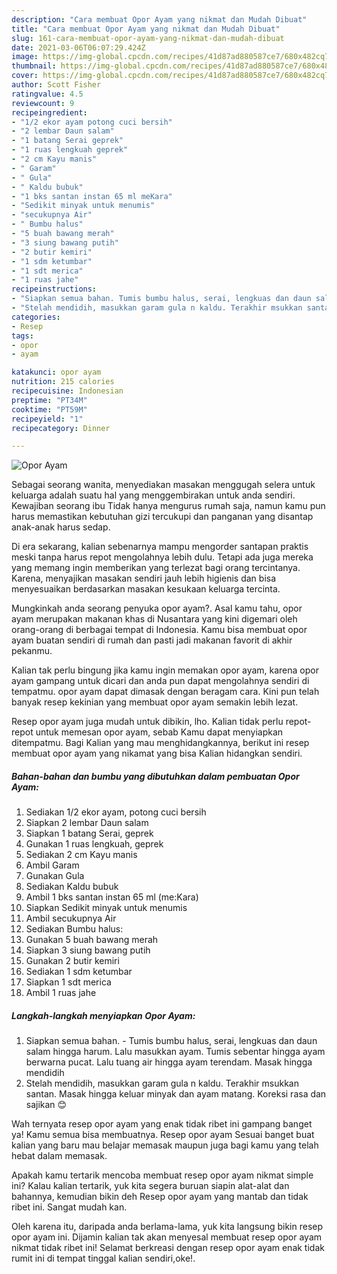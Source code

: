 ```yaml
---
description: "Cara membuat Opor Ayam yang nikmat dan Mudah Dibuat"
title: "Cara membuat Opor Ayam yang nikmat dan Mudah Dibuat"
slug: 161-cara-membuat-opor-ayam-yang-nikmat-dan-mudah-dibuat
date: 2021-03-06T06:07:29.424Z
image: https://img-global.cpcdn.com/recipes/41d87ad880587ce7/680x482cq70/opor-ayam-foto-resep-utama.jpg
thumbnail: https://img-global.cpcdn.com/recipes/41d87ad880587ce7/680x482cq70/opor-ayam-foto-resep-utama.jpg
cover: https://img-global.cpcdn.com/recipes/41d87ad880587ce7/680x482cq70/opor-ayam-foto-resep-utama.jpg
author: Scott Fisher
ratingvalue: 4.5
reviewcount: 9
recipeingredient:
- "1/2 ekor ayam potong cuci bersih"
- "2 lembar Daun salam"
- "1 batang Serai geprek"
- "1 ruas lengkuah geprek"
- "2 cm Kayu manis"
- " Garam"
- " Gula"
- " Kaldu bubuk"
- "1 bks santan instan 65 ml meKara"
- "Sedikit minyak untuk menumis"
- "secukupnya Air"
- " Bumbu halus"
- "5 buah bawang merah"
- "3 siung bawang putih"
- "2 butir kemiri"
- "1 sdm ketumbar"
- "1 sdt merica"
- "1 ruas jahe"
recipeinstructions:
- "Siapkan semua bahan. Tumis bumbu halus, serai, lengkuas dan daun salam hingga harum. Lalu masukkan ayam. Tumis sebentar hingga ayam berwarna pucat. Lalu tuang air hingga ayam terendam. Masak hingga mendidih"
- "Stelah mendidih, masukkan garam gula n kaldu. Terakhir msukkan santan. Masak hingga keluar minyak dan ayam matang. Koreksi rasa dan sajikan 😊"
categories:
- Resep
tags:
- opor
- ayam

katakunci: opor ayam 
nutrition: 215 calories
recipecuisine: Indonesian
preptime: "PT34M"
cooktime: "PT59M"
recipeyield: "1"
recipecategory: Dinner

---
```



![Opor Ayam](https://img-global.cpcdn.com/recipes/41d87ad880587ce7/680x482cq70/opor-ayam-foto-resep-utama.jpg)

Sebagai seorang wanita, menyediakan masakan menggugah selera untuk keluarga adalah suatu hal yang menggembirakan untuk anda sendiri. Kewajiban seorang ibu Tidak hanya mengurus rumah saja, namun kamu pun harus memastikan kebutuhan gizi tercukupi dan panganan yang disantap anak-anak harus sedap.

Di era  sekarang, kalian sebenarnya mampu mengorder santapan praktis meski tanpa harus repot mengolahnya lebih dulu. Tetapi ada juga mereka yang memang ingin memberikan yang terlezat bagi orang tercintanya. Karena, menyajikan masakan sendiri jauh lebih higienis dan bisa menyesuaikan berdasarkan masakan kesukaan keluarga tercinta. 



Mungkinkah anda seorang penyuka opor ayam?. Asal kamu tahu, opor ayam merupakan makanan khas di Nusantara yang kini digemari oleh orang-orang di berbagai tempat di Indonesia. Kamu bisa membuat opor ayam buatan sendiri di rumah dan pasti jadi makanan favorit di akhir pekanmu.

Kalian tak perlu bingung jika kamu ingin memakan opor ayam, karena opor ayam gampang untuk dicari dan anda pun dapat mengolahnya sendiri di tempatmu. opor ayam dapat dimasak dengan beragam cara. Kini pun telah banyak resep kekinian yang membuat opor ayam semakin lebih lezat.

Resep opor ayam juga mudah untuk dibikin, lho. Kalian tidak perlu repot-repot untuk memesan opor ayam, sebab Kamu dapat menyiapkan ditempatmu. Bagi Kalian yang mau menghidangkannya, berikut ini resep membuat opor ayam yang nikamat yang bisa Kalian hidangkan sendiri.

<!--inarticleads1-->

##### Bahan-bahan dan bumbu yang dibutuhkan dalam pembuatan Opor Ayam:

1. Sediakan 1/2 ekor ayam, potong cuci bersih
1. Siapkan 2 lembar Daun salam
1. Siapkan 1 batang Serai, geprek
1. Gunakan 1 ruas lengkuah, geprek
1. Sediakan 2 cm Kayu manis
1. Ambil  Garam
1. Gunakan  Gula
1. Sediakan  Kaldu bubuk
1. Ambil 1 bks santan instan 65 ml (me:Kara)
1. Siapkan Sedikit minyak untuk menumis
1. Ambil secukupnya Air
1. Sediakan  Bumbu halus:
1. Gunakan 5 buah bawang merah
1. Siapkan 3 siung bawang putih
1. Gunakan 2 butir kemiri
1. Sediakan 1 sdm ketumbar
1. Siapkan 1 sdt merica
1. Ambil 1 ruas jahe




<!--inarticleads2-->

##### Langkah-langkah menyiapkan Opor Ayam:

1. Siapkan semua bahan. - Tumis bumbu halus, serai, lengkuas dan daun salam hingga harum. Lalu masukkan ayam. Tumis sebentar hingga ayam berwarna pucat. Lalu tuang air hingga ayam terendam. Masak hingga mendidih
1. Stelah mendidih, masukkan garam gula n kaldu. Terakhir msukkan santan. Masak hingga keluar minyak dan ayam matang. Koreksi rasa dan sajikan 😊




Wah ternyata resep opor ayam yang enak tidak ribet ini gampang banget ya! Kamu semua bisa membuatnya. Resep opor ayam Sesuai banget buat kalian yang baru mau belajar memasak maupun juga bagi kamu yang telah hebat dalam memasak.

Apakah kamu tertarik mencoba membuat resep opor ayam nikmat simple ini? Kalau kalian tertarik, yuk kita segera buruan siapin alat-alat dan bahannya, kemudian bikin deh Resep opor ayam yang mantab dan tidak ribet ini. Sangat mudah kan. 

Oleh karena itu, daripada anda berlama-lama, yuk kita langsung bikin resep opor ayam ini. Dijamin kalian tak akan menyesal membuat resep opor ayam nikmat tidak ribet ini! Selamat berkreasi dengan resep opor ayam enak tidak rumit ini di tempat tinggal kalian sendiri,oke!.

